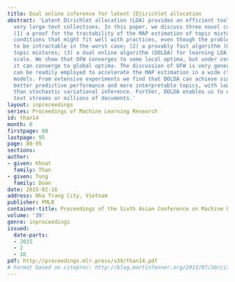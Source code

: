 ```yaml
---
title: Dual online inference for latent {D}irichlet allocation
abstract: 'Latent Dirichlet allocation (LDA) provides an efficient tool to analyze
  very large text collections. In this paper, we discuss three novel contributions:
  (1) a proof for the tractability of the MAP estimation of topic mixtures under certain
  conditions that might fit well with practices, even though the problem is known
  to be intractable in the worst case; (2) a provably fast algorithm (OFW) for inferring
  topic mixtures; (3) a dual online algorithm (DOLDA) for learning LDA at a large
  scale. We show that OFW converges to some local optima, but under certain conditions
  it can converge to global optima. The discussion of OFW is very general and hence
  can be readily employed to accelerate the MAP estimation in a wide class of probabilistic
  models. From extensive experiments we find that DOLDA can achieve significantly
  better predictive performance and more interpretable topics, with lower runtime,
  than stochastic variational inference. Further, DOLDA enables us to easily analyze
  text streams or millions of documents.'
layout: inproceedings
series: Proceedings of Machine Learning Research
id: than14
month: 0
firstpage: 80
lastpage: 95
page: 80-95
sections: 
author:
- given: Khoat
  family: Than
- given: Tung
  family: Doan
date: 2015-02-16
address: Nha Trang City, Vietnam
publisher: PMLR
container-title: Proceedings of the Sixth Asian Conference on Machine Learning
volume: '39'
genre: inproceedings
issued:
  date-parts:
  - 2015
  - 2
  - 16
pdf: http://proceedings.mlr.press/v39/than14.pdf
# Format based on citeproc: http://blog.martinfenner.org/2013/07/30/citeproc-yaml-for-bibliographies/
---
```

